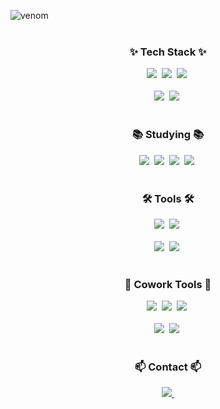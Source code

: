 ![venom](https://capsule-render.vercel.app/api?type=venom&height=200&text=Hyunbin's%20Github&fontSize=80&color=0:8871e5,100:b678c4&stroke=b678c4) <br/>
</a>&nbsp;

<!--내용 부분-->
<h3 align="center">✨ Tech Stack ✨</h3>
<div align="center">
  <img src="https://img.shields.io/badge/SQLite-003B57?style=for-the-badge&logo=SQLite&amp;logoColor=white"/>&nbsp
  <img src="https://img.shields.io/badge/MySQL-4479A1?style=for-the-badge&logo=MySQL&amp;logoColor=white"/>&nbsp
  <img src="https://img.shields.io/badge/python-3670A0?style=for-the-badge&logo=python&logoColor=ffdd54"/>&nbsp
</div>

<br>

<div align="center">
  <img src="https://img.shields.io/badge/Kotlin-7F52FF?style=for-the-badge&logo=kotlin&amp;logoColor=white"/>&nbsp
  <img src="https://img.shields.io/badge/Flutter-02569B?style=for-the-badge&logo=Flutter&amp;logoColor=white"/>&nbsp
</div>

<br>

<h3 align="center">📚 Studying 📚</h3>
<div align="center">
  <img src="https://img.shields.io/badge/react-20232a.svg?style=for-the-badge&logo=react&logoColor=61DAFB"/>&nbsp
  <img src="https://img.shields.io/badge/javascript-F7DF1E.svg?style=for-the-badge&logo=javascript&logoColor=20232a"/>&nbsp
  <img src="https://img.shields.io/badge/html5-E34F26.svg?style=for-the-badge&logo=html5&logoColor=white"/>&nbsp
  <img src="https://img.shields.io/badge/css3-1572B6.svg?style=for-the-badge&logo=css3&logoColor=white"/>&nbsp
  
</div>
<br>

<h3 align="center">🛠 Tools 🛠</h3>
<div align="center">
  <img src="https://img.shields.io/badge/Visual%20Studio%20Code-007ACC?style=for-the-badge&logo=Visual%20Studio%20Code&amp;logoColor=white" />&nbsp
  <img src="https://img.shields.io/badge/Android%20Studio-3DDC84?style=for-the-badge&logo=Android%20Studio&amp;logoColor=white" />&nbsp
</div>

<br>

<div align="center">
  <img src="https://img.shields.io/badge/Google%20Colab-F9AB00?style=for-the-badge&logo=Google%20Colab&amp;logoColor=white" />&nbsp
  <img src="https://img.shields.io/badge/Eclipse%20IDE-2C2255?style=for-the-badge&logo=Eclipse%20IDE&amp;logoColor=white" />&nbsp
</div>
<br>

<h3 align="center">🐬 Cowork Tools 🐬</h3>
<div align="center">
  <img src="https://img.shields.io/badge/github-181717.svg?style=for-the-badge&logo=github&logoColor=white" />&nbsp
  <img src="https://img.shields.io/badge/Notion-F3F3F3.svg?style=for-the-badge&logo=notion&logoColor=black" />&nbsp
  <img src="https://img.shields.io/badge/Jira-0052CC?style=for-the-badge&logo=Jira&amp;logoColor=white" />&nbsp
</div>

<br>

<div align="center">
  <img src="https://img.shields.io/badge/Figma-F24E1E?style=for-the-badge&logo=Figma&amp;logoColor=white" />&nbsp
  <img src="https://img.shields.io/badge/Slack-4A154B?style=for-the-badge&logo=Slack&amp;logoColor=white" />&nbsp
</div>

<br>

<h3 align="center">📫 Contact 📫</h3>
<div align="center">
  <a href="mailto:hyunbin6548@gmail.com">
    <img
      src="https://img.shields.io/badge/hyunbin6548@gmail.com-D14836?style=for-the-badge&logo=gmail&logoColor=white"/>&nbsp
  </a>
</div>
